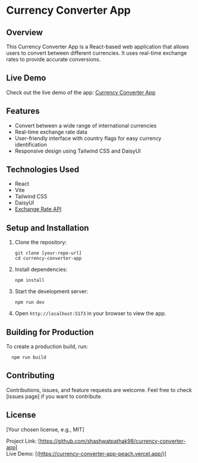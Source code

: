 # Currency Converter App

## Overview
This Currency Converter App is a React-based web application that allows users to convert between different currencies. It uses real-time exchange rates to provide accurate conversions.

## Live Demo
Check out the live demo of the app: [Currency Converter App](https://currency-converter-app-peach.vercel.app/)

## Features
- Convert between a wide range of international currencies
- Real-time exchange rate data
- User-friendly interface with country flags for easy currency identification
- Responsive design using Tailwind CSS and DaisyUI

## Technologies Used
- React
- Vite
- Tailwind CSS
- DaisyUI
- [Exchange Rate API](https://www.exchangerate-api.com/)

## Setup and Installation
1. Clone the repository:
   ```
   git clone [your-repo-url]
   cd currency-convertor-app
   ```

2. Install dependencies:
   ```
   npm install
   ```

3. Start the development server:
   ```
   npm run dev
   ```

4. Open `http://localhost:5173` in your browser to view the app.

## Building for Production
To create a production build, run:

 ```
   npm run build
 ```


## Contributing
Contributions, issues, and feature requests are welcome. Feel free to check [issues page] if you want to contribute.

## License
[Your chosen license, e.g., MIT]

Project Link: [https://github.com/shashwatpathak98/currency-converter-app] <br/>
Live Demo: [(https://currency-converter-app-peach.vercel.app/)]
